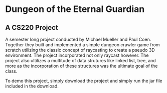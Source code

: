# Dungeon of the Eternal Guardian
## A CS220 Project

A semester long project conducted by Michael Mueller and Paul Coen. Together they built and implemented a simple dungeon crawler game from scratch utilizing the classic concept of raycasting to create a pseudo 3D environment. The project incorporated not only raycast however. The project also ultilizes a multitude of data strutures like linked list, tree, and more as the incorporation of these structures was the ultimate goal of the class.

To demo this project, simply download the project and simply run the jar file included in the download.
